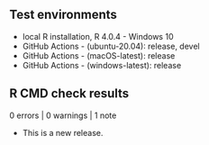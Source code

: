 ## Test environments
* local R installation, R 4.0.4 - Windows 10
* GitHub Actions - (ubuntu-20.04): release, devel
* GitHub Actions - (macOS-latest): release
* GitHub Actions - (windows-latest): release

## R CMD check results

0 errors | 0 warnings | 1 note

* This is a new release.
